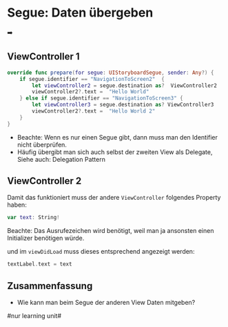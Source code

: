 # Segue: Daten übergeben
➡️

## ViewController 1
```swift
override func prepare(for segue: UIStoryboardSegue, sender: Any?) {
	if segue.identifier == "NavigationToScreen2"  {
		let viewController2 = segue.destination as?  ViewController2
		viewController2?.text =  "Hello World"
	} else if segue.identifier == "NavigationToScreen3" {
		let viewController3 = segue.destination as? ViewController3
		viewController2?.text =  "Hello World 2"
	}
}
```

- Beachte: Wenn es nur einen Segue gibt, dann muss man den Identifier nicht überprüfen.
- Häufig übergibt man sich auch selbst der zweiten View als Delegate, Siehe auch: Delegation Pattern

## ViewController 2

Damit das funktioniert muss der andere `ViewController` folgendes Property haben:

```swift
var text: String!
```

Beachte: Das Ausrufezeichen wird benötigt, weil man ja ansonsten einen Initializer benötigen würde.

und im `viewDidLoad` muss dieses entsprechend angezeigt werden:

```swift
textLabel.text = text
```

## Zusammenfassung
- Wie kann man beim Segue der anderen View Daten mitgeben?


#nur learning unit#